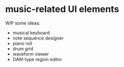 # music-related UI elements

WIP
some ideas:

-   musical keyboard
-   note sequence designer
-   piano roll
-   drum grid
-   waveform viewer
-   DAW-type region editor
